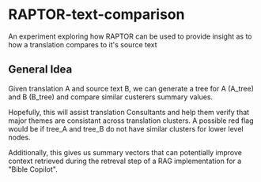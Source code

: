 # RAPTOR-text-comparison
An experiment exploring how RAPTOR can be used to provide insight as to how a translation compares to it's source text


## General Idea
Given translation A and source text B, we can generate a tree for A (A_tree) and B (B_tree) and compare similar custerers summary values. 

Hopefully, this will assist translation Consultants and help them verify that major themes are consistant across translation clusters. A possible red flag would be if tree_A and tree_B do not have similar clusters for lower level nodes.

Additionally, this gives us summary vectors that can potentially improve context retrieved during the retreval step of a RAG implementation for a "Bible Copilot". 
